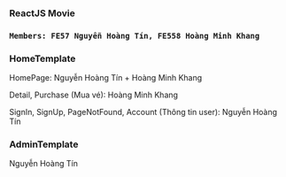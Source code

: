 ### ReactJS Movie
### `Members: FE57 Nguyễn Hoàng Tín, FE558 Hoàng Minh Khang`
### HomeTemplate
HomePage: Nguyễn Hoàng Tín + Hoàng Minh Khang

Detail, Purchase (Mua vé): Hoàng Minh Khang

SignIn, SignUp, PageNotFound, Account (Thông tin user): Nguyễn Hoàng Tín

### AdminTemplate 
Nguyễn Hoàng Tín
